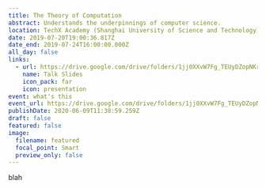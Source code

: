 ```yaml
---
title: The Theory of Computation
abstract: Understands the underpinnings of computer science.
location: TechX Academy (Shanghai University of Science and Technology), Shanghai, China
date: 2019-07-20T19:00:36.817Z
date_end: 2019-07-24T16:00:00.000Z
all_day: false
links:
  - url: https://drive.google.com/drive/folders/1jj0XXvW7Fg_TEUyDZopNKrlUw60_qYww?usp=sharing
    name: Talk Slides
    icon_pack: far
    icon: presentation
event: what's this
event_url: https://drive.google.com/drive/folders/1jj0XXvW7Fg_TEUyDZopNKrlUw60_qYww?usp=sharing
publishDate: 2020-06-09T11:38:59.259Z
draft: false
featured: false
image:
  filename: featured
  focal_point: Smart
  preview_only: false
---
```

blah